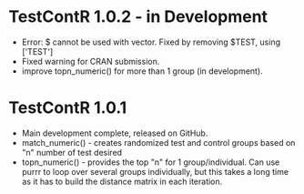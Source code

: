 # TestContR 1.0.2 - in Development
  - Error: $ cannot be used with vector.  Fixed by removing $TEST, using ['TEST']
  - Fixed warning for CRAN submission.
  - improve topn_numeric() for more than 1 group (in development).

# TestContR 1.0.1
  - Main development complete, released on GitHub. 
  - match_numeric() - creates randomized test and control groups based on "n" number of test desired 
  - topn_numeric() - provides the top "n" for 1 group/individual.  Can use purrr to loop over several groups individually, but
    this takes a long time as it has to build the distance matrix in each iteration.
